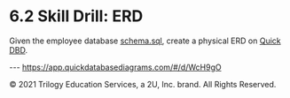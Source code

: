 # 6.2 Skill Drill: ERD

Given the employee database [schema.sql](Unsolved/schema.sql), create a physical ERD on [Quick DBD](https://www.quickdatabasediagrams.com/).

--- https://app.quickdatabasediagrams.com/#/d/WcH9gO

© 2021 Trilogy Education Services, a 2U, Inc. brand. All Rights Reserved.
